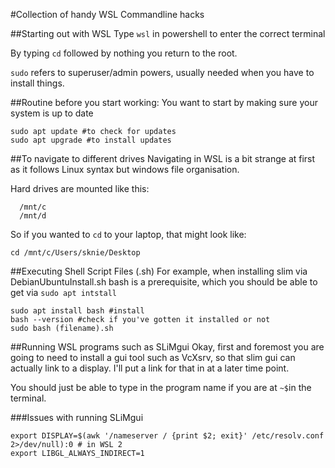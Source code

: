 #Collection of handy WSL Commandline hacks

##Starting out with WSL
Type `wsl` in powershell to enter the correct terminal

By typing `cd` followed by nothing you return to the root.

`sudo` refers to superuser/admin powers, usually needed when you have to install things.

##Routine before you start working:
You want to start by making sure your system is up to date
  ```
  sudo apt update #to check for updates
  sudo apt upgrade #to install updates
  ```

##To navigate to different drives
Navigating in WSL is a bit strange at first as it follows Linux syntax but windows file organisation.

Hard drives are mounted like this:
```
  /mnt/c
  /mnt/d
```

So if you wanted to `cd` to your laptop, that might look like:
```
cd /mnt/c/Users/sknie/Desktop
```

##Executing Shell Script Files (.sh)
For example, when installing slim via DebianUbuntuInstall.sh
bash is a prerequisite, which you should be able to get via `sudo apt intstall`

```
sudo apt install bash #install
bash --version #check if you've gotten it installed or not  
sudo bash (filename).sh
```

##Running WSL programs such as SLiMgui
Okay, first and foremost you are going to need to install a gui tool such as VcXsrv, so that slim gui can actually link to a display. I'll put a link for that in at a later time point.

You should just be able to type in the program name if you are at `~$`in the terminal.

###Issues with running SLiMgui

```
export DISPLAY=$(awk '/nameserver / {print $2; exit}' /etc/resolv.conf 2>/dev/null):0 # in WSL 2
export LIBGL_ALWAYS_INDIRECT=1
```
